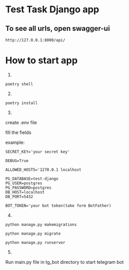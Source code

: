# Test Task Django app

## To see all urls, open swagger-ui
```
http://127.0.0.1:8000/api/
```
# How to start app

1. 
```terminal
poetry shell
```
2.
```terminal
poetry install
 ```
3.
create .env file 

fill the fields

example:




```terminal
SECRET_KEY='your secret key'
```

```terminal
DEBUG=True
```

```terminal
ALLOWED_HOSTS='1270.0.1 localhost
```

```terminal
PG_DATABASE=test-django
PG_USER=postgres
PG_PASSWORD=postgres
DB_HOST=localhost
DB_PORT=5432
```

```terminal
BOT_TOKEN='your bot token(take form BotFather)
```
4.

```commandline
python manage.py makemigrations

python manage.py migrate

python manage.py runserver
```

 5.

Run main.py file in tg_bot directory to start telegram bot


